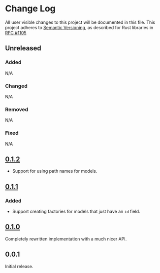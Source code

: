 # Change Log

All user visible changes to this project will be documented in this file.
This project adheres to [Semantic Versioning](http://semver.org/), as described
for Rust libraries in [RFC #1105](https://github.com/rust-lang/rfcs/blob/master/text/1105-api-evolution.md)

## Unreleased

### Added

N/A

### Changed

N/A

### Removed

N/A

### Fixed

N/A

## [0.1.2]

- Support for using path names for models.

## [0.1.1]

### Added

- Support creating factories for models that just have an `id` field.

## [0.1.0]

Completely rewritten implementation with a much nicer API.

## 0.0.1

Initial release.

[0.1.2]: https://github.com/davidpdrsn/diesel-factories/compare/0.1.1...0.1.2
[0.1.1]: https://github.com/davidpdrsn/diesel-factories/compare/0.1.0...0.1.1
[0.1.0]: https://github.com/davidpdrsn/diesel-factories/compare/0.0.1...0.1.0
